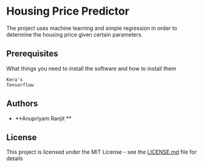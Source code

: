 # Housing Price Predictor

The project uses machine learning and simple regression in order to determine the housing price given certain parameters.

## Prerequisites

What things you need to install the software and how to install them

```
Kera's
Tensorflow
```


## Authors

* **Anupriyam Ranjit **


## License

This project is licensed under the MIT License - see the [LICENSE.md](LICENSE.md) file for details
